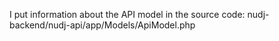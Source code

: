 I put information about the API model in the source code: nudj-backend/nudj-api/app/Models/ApiModel.php